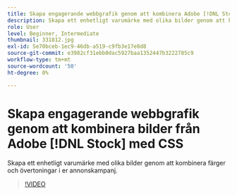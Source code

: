 ```yaml
---
title: Skapa engagerande webbgrafik genom att kombinera Adobe [!DNL Stock] bilder med CSS
description: Skapa ett enhetligt varumärke med olika bilder genom att kombinera färger och övertoningar i hela er annonskampanj
role: User
level: Beginner, Intermediate
thumbnail: 331812.jpg
exl-id: 5e70bceb-1ec9-46db-a519-c9fb3e17e8d8
source-git-commit: e3982cf31ebb0dac5927baa1352447b3222785c9
workflow-type: tm+mt
source-wordcount: '50'
ht-degree: 0%

---
```


# Skapa engagerande webbgrafik genom att kombinera bilder från Adobe [!DNL Stock] med CSS

Skapa ett enhetligt varumärke med olika bilder genom att kombinera färger och övertoningar i er annonskampanj.

>[!VIDEO](https://video.tv.adobe.com/v/331812?hidetitle=true)
